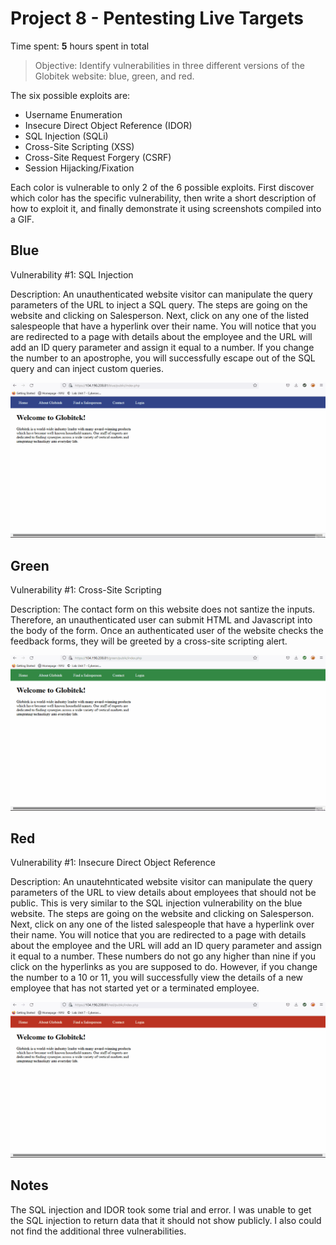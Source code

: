 # Project 8 - Pentesting Live Targets

Time spent: **5** hours spent in total

> Objective: Identify vulnerabilities in three different versions of the Globitek website: blue, green, and red.

The six possible exploits are:

* Username Enumeration
* Insecure Direct Object Reference (IDOR)
* SQL Injection (SQLi)
* Cross-Site Scripting (XSS)
* Cross-Site Request Forgery (CSRF)
* Session Hijacking/Fixation

Each color is vulnerable to only 2 of the 6 possible exploits. First discover which color has the specific vulnerability, then write a short description of how to exploit it, and finally demonstrate it using screenshots compiled into a GIF.

## Blue

Vulnerability #1: SQL Injection

Description:
An unauthenticated website visitor can manipulate the query parameters of the URL to inject a SQL query. The steps are going on the website and clicking on Salesperson. Next, click on any one of the listed salespeople that have a hyperlink over their name. You will notice that you are redirected to a page with details about the employee and the URL will add an ID query parameter and assign it equal to a number. If you change the number to an apostrophe, you will successfully escape out of the SQL query and can inject custom queries.

<img src="https://github.com/SLyubar/codepath_Unit9/blob/main/blue-vuln1.gif">

## Green

Vulnerability #1: Cross-Site Scripting

Description:
The contact form on this website does not santize the inputs. Therefore, an unauthenticated user can submit HTML and Javascript into the body of the form. Once an authenticated user of the website checks the feedback forms, they will be greeted by a cross-site scripting alert.

<img src="https://github.com/SLyubar/codepath_Unit9/blob/main/green-vuln1.gif">


## Red

Vulnerability #1: Insecure Direct Object Reference

Description:
An unautehnticated website visitor can manipulate the query parameters of the URL to view details about employees that should not be public. This is very similar to the SQL injection vulnerability on the blue website. The steps are going on the website and clicking on Salesperson. Next, click on any one of the listed salespeople that have a hyperlink over their name. You will notice that you are redirected to a page with details about the employee and the URL will add an ID query parameter and assign it equal to a number. These numbers do not go any higher than nine if you click on the hyperlinks as you are supposed to do. However, if you change the number to a 10 or 11, you will successfully view the details of a new employee that has not started yet or a terminated employee.

<img src="https://github.com/SLyubar/codepath_Unit9/blob/main/red-vuln1.gif">


## Notes

The SQL injection and IDOR took some trial and error. I was unable to get the SQL injection to return data that it should not show publicly. I also could not find the additional three vulnerabilities.
